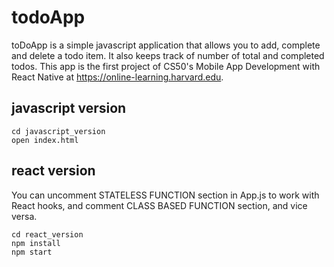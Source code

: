# todoApp
toDoApp is a simple javascript application that allows you to add, complete and delete a todo item. It also keeps track of number of total and completed todos. This app is the first project of CS50's Mobile App Development with React Native at https://online-learning.harvard.edu.

## javascript version

```
cd javascript_version
open index.html
```

## react version

You can uncomment STATELESS FUNCTION section in App.js to work with React hooks, and comment CLASS BASED FUNCTION section, and vice versa.

```
cd react_version
npm install
npm start
```